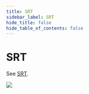 ```yaml
---
title: SRT
sidebar_label: SRT
hide_title: false
hide_table_of_contents: false
---
```


# SRT

See [SRT](./sample-srt.md).

![](https://ossrs.net/gif/v1/sls.gif?site=ossrs.net&path=/lts/doc/zh/v6/srt)


